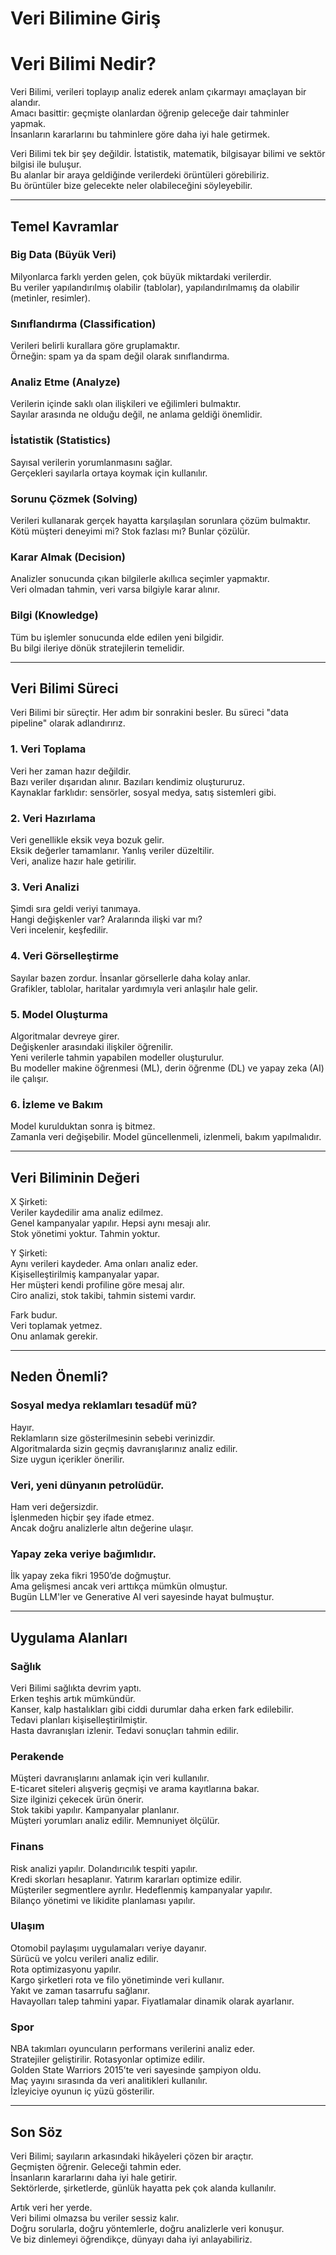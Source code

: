 # Veri Bilimine Giriş

# Veri Bilimi Nedir?

Veri Bilimi, verileri toplayıp analiz ederek anlam çıkarmayı amaçlayan bir alandır.  
Amacı basittir: geçmişte olanlardan öğrenip geleceğe dair tahminler yapmak.  
İnsanların kararlarını bu tahminlere göre daha iyi hale getirmek.  

Veri Bilimi tek bir şey değildir. İstatistik, matematik, bilgisayar bilimi ve sektör bilgisi ile buluşur.  
Bu alanlar bir araya geldiğinde verilerdeki örüntüleri görebiliriz.  
Bu örüntüler bize gelecekte neler olabileceğini söyleyebilir.

---

## Temel Kavramlar

### Big Data (Büyük Veri)  
Milyonlarca farklı yerden gelen, çok büyük miktardaki verilerdir.  
Bu veriler yapılandırılmış olabilir (tablolar), yapılandırılmamış da olabilir (metinler, resimler).

### Sınıflandırma (Classification)  
Verileri belirli kurallara göre gruplamaktır.  
Örneğin: spam ya da spam değil olarak sınıflandırma.

### Analiz Etme (Analyze)  
Verilerin içinde saklı olan ilişkileri ve eğilimleri bulmaktır.  
Sayılar arasında ne olduğu değil, ne anlama geldiği önemlidir.

### İstatistik (Statistics)  
Sayısal verilerin yorumlanmasını sağlar.  
Gerçekleri sayılarla ortaya koymak için kullanılır.

### Sorunu Çözmek (Solving)  
Verileri kullanarak gerçek hayatta karşılaşılan sorunlara çözüm bulmaktır.  
Kötü müşteri deneyimi mi? Stok fazlası mı? Bunlar çözülür.

### Karar Almak (Decision)  
Analizler sonucunda çıkan bilgilerle akıllıca seçimler yapmaktır.  
Veri olmadan tahmin, veri varsa bilgiyle karar alınır.

### Bilgi (Knowledge)  
Tüm bu işlemler sonucunda elde edilen yeni bilgidir.  
Bu bilgi ileriye dönük stratejilerin temelidir.

---

## Veri Bilimi Süreci

Veri Bilimi bir süreçtir. Her adım bir sonrakini besler. Bu süreci "data pipeline" olarak adlandırırız.

### 1. Veri Toplama  
Veri her zaman hazır değildir.  
Bazı veriler dışarıdan alınır. Bazıları kendimiz oluştururuz.  
Kaynaklar farklıdır: sensörler, sosyal medya, satış sistemleri gibi.

### 2. Veri Hazırlama  
Veri genellikle eksik veya bozuk gelir.  
Eksik değerler tamamlanır. Yanlış veriler düzeltilir.  
Veri, analize hazır hale getirilir.

### 3. Veri Analizi  
Şimdi sıra geldi veriyi tanımaya.  
Hangi değişkenler var? Aralarında ilişki var mı?  
Veri incelenir, keşfedilir.

### 4. Veri Görselleştirme  
Sayılar bazen zordur. İnsanlar görsellerle daha kolay anlar.  
Grafikler, tablolar, haritalar yardımıyla veri anlaşılır hale gelir.

### 5. Model Oluşturma  
Algoritmalar devreye girer.  
Değişkenler arasındaki ilişkiler öğrenilir.  
Yeni verilerle tahmin yapabilen modeller oluşturulur.  
Bu modeller makine öğrenmesi (ML), derin öğrenme (DL) ve yapay zeka (AI) ile çalışır.

### 6. İzleme ve Bakım  
Model kurulduktan sonra iş bitmez.  
Zamanla veri değişebilir. Model güncellenmeli, izlenmeli, bakım yapılmalıdır.

---

## Veri Biliminin Değeri

X Şirketi:  
Veriler kaydedilir ama analiz edilmez.  
Genel kampanyalar yapılır. Hepsi aynı mesajı alır.  
Stok yönetimi yoktur. Tahmin yoktur.

Y Şirketi:  
Aynı verileri kaydeder. Ama onları analiz eder.  
Kişiselleştirilmiş kampanyalar yapar.  
Her müşteri kendi profiline göre mesaj alır.  
Ciro analizi, stok takibi, tahmin sistemi vardır.

Fark budur.  
Veri toplamak yetmez.  
Onu anlamak gerekir.

---

## Neden Önemli?

### Sosyal medya reklamları tesadüf mü?

Hayır.  
Reklamların size gösterilmesinin sebebi verinizdir.  
Algoritmalarda sizin geçmiş davranışlarınız analiz edilir.  
Size uygun içerikler önerilir.

### Veri, yeni dünyanın petrolüdür.

Ham veri değersizdir.  
İşlenmeden hiçbir şey ifade etmez.  
Ancak doğru analizlerle altın değerine ulaşır.

### Yapay zeka veriye bağımlıdır.

İlk yapay zeka fikri 1950’de doğmuştur.  
Ama gelişmesi ancak veri arttıkça mümkün olmuştur.  
Bugün LLM'ler ve Generative AI veri sayesinde hayat bulmuştur.

---

## Uygulama Alanları

### Sağlık  
Veri Bilimi sağlıkta devrim yaptı.  
Erken teşhis artık mümkündür.  
Kanser, kalp hastalıkları gibi ciddi durumlar daha erken fark edilebilir.  
Tedavi planları kişiselleştirilmiştir.  
Hasta davranışları izlenir. Tedavi sonuçları tahmin edilir.

### Perakende  
Müşteri davranışlarını anlamak için veri kullanılır.  
E-ticaret siteleri alışveriş geçmişi ve arama kayıtlarına bakar.  
Size ilginizi çekecek ürün önerir.  
Stok takibi yapılır. Kampanyalar planlanır.  
Müşteri yorumları analiz edilir. Memnuniyet ölçülür.

### Finans  
Risk analizi yapılır. Dolandırıcılık tespiti yapılır.  
Kredi skorları hesaplanır. Yatırım kararları optimize edilir.  
Müşteriler segmentlere ayrılır. Hedeflenmiş kampanyalar yapılır.  
Bilanço yönetimi ve likidite planlaması yapılır.

### Ulaşım  
Otomobil paylaşımı uygulamaları veriye dayanır.  
Sürücü ve yolcu verileri analiz edilir.  
Rota optimizasyonu yapılır.  
Kargo şirketleri rota ve filo yönetiminde veri kullanır.  
Yakıt ve zaman tasarrufu sağlanır.  
Havayolları talep tahmini yapar. Fiyatlamalar dinamik olarak ayarlanır.

### Spor  
NBA takımları oyuncuların performans verilerini analiz eder.  
Stratejiler geliştirilir. Rotasyonlar optimize edilir.  
Golden State Warriors 2015’te veri sayesinde şampiyon oldu.  
Maç yayını sırasında da veri analitikleri kullanılır.  
İzleyiciye oyunun iç yüzü gösterilir.

---

## Son Söz

Veri Bilimi; sayıların arkasındaki hikâyeleri çözen bir araçtır.  
Geçmişten öğrenir. Geleceği tahmin eder.  
İnsanların kararlarını daha iyi hale getirir.  
Sektörlerde, şirketlerde, günlük hayatta pek çok alanda kullanılır.

Artık veri her yerde.  
Veri bilimi olmazsa bu veriler sessiz kalır.  
Doğru sorularla, doğru yöntemlerle, doğru analizlerle veri konuşur.  
Ve biz dinlemeyi öğrendikçe, dünyayı daha iyi anlayabiliriz.